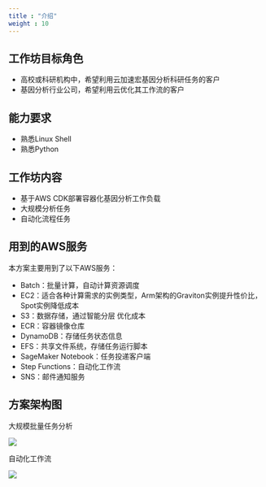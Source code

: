 ```yaml
---
title : "介绍"
weight : 10
---
```


## 工作坊目标角色
- 高校或科研机构中，希望利用云加速宏基因分析科研任务的客户
- 基因分析行业公司，希望利用云优化其工作流的客户

## 能力要求
- 熟悉Linux Shell
- 熟悉Python

## 工作坊内容
- 基于AWS CDK部署容器化基因分析工作负载
- 大规模分析任务
- 自动化流程任务

## 用到的AWS服务
本方案主要用到了以下AWS服务：
- Batch：批量计算，自动计算资源调度
- EC2：适合各种计算需求的实例类型，Arm架构的Graviton实例提升性价比，Spot实例降低成本
- S3：数据存储，通过智能分层 优化成本
- ECR：容器镜像仓库
- DynamoDB：存储任务状态信息
- EFS：共享文件系统，存储任务运行脚本
- SageMaker Notebook：任务投递客户端
- Step Functions：自动化工作流
- SNS：邮件通知服务

## 方案架构图

大规模批量任务分析

![](/static/arch-batch.png)

自动化工作流

![](/static/arch-pipeline.png)